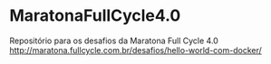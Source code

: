 # MaratonaFullCycle4.0
Repositório para os desafios da Maratona Full Cycle 4.0 http://maratona.fullcycle.com.br/desafios/hello-world-com-docker/
